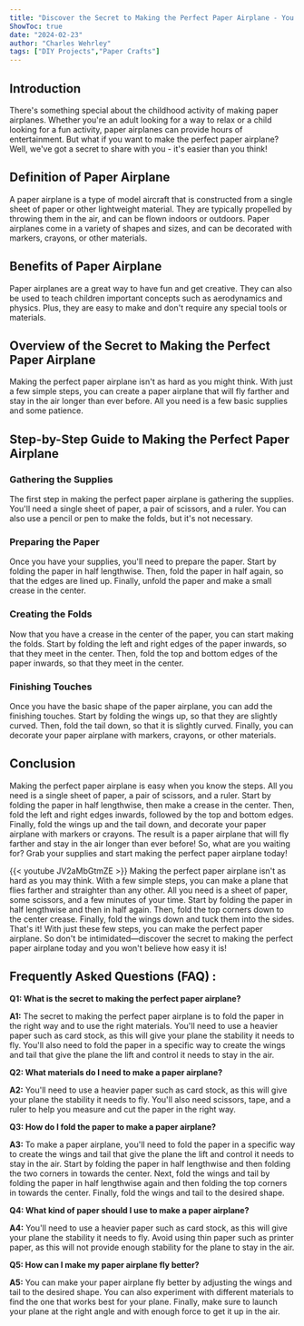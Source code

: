 ```yaml
---
title: "Discover the Secret to Making the Perfect Paper Airplane - You Won't Believe How Easy It Is!"
ShowToc: true 
date: "2024-02-23"
author: "Charles Wehrley" 
tags: ["DIY Projects","Paper Crafts"]
---
```

## Introduction

There's something special about the childhood activity of making paper airplanes. Whether you're an adult looking for a way to relax or a child looking for a fun activity, paper airplanes can provide hours of entertainment. But what if you want to make the perfect paper airplane? Well, we've got a secret to share with you - it's easier than you think!

## Definition of Paper Airplane

A paper airplane is a type of model aircraft that is constructed from a single sheet of paper or other lightweight material. They are typically propelled by throwing them in the air, and can be flown indoors or outdoors. Paper airplanes come in a variety of shapes and sizes, and can be decorated with markers, crayons, or other materials.

## Benefits of Paper Airplane

Paper airplanes are a great way to have fun and get creative. They can also be used to teach children important concepts such as aerodynamics and physics. Plus, they are easy to make and don't require any special tools or materials.

## Overview of the Secret to Making the Perfect Paper Airplane

Making the perfect paper airplane isn't as hard as you might think. With just a few simple steps, you can create a paper airplane that will fly farther and stay in the air longer than ever before. All you need is a few basic supplies and some patience.

## Step-by-Step Guide to Making the Perfect Paper Airplane

### Gathering the Supplies

The first step in making the perfect paper airplane is gathering the supplies. You'll need a single sheet of paper, a pair of scissors, and a ruler. You can also use a pencil or pen to make the folds, but it's not necessary.

### Preparing the Paper

Once you have your supplies, you'll need to prepare the paper. Start by folding the paper in half lengthwise. Then, fold the paper in half again, so that the edges are lined up. Finally, unfold the paper and make a small crease in the center.

### Creating the Folds

Now that you have a crease in the center of the paper, you can start making the folds. Start by folding the left and right edges of the paper inwards, so that they meet in the center. Then, fold the top and bottom edges of the paper inwards, so that they meet in the center.

### Finishing Touches

Once you have the basic shape of the paper airplane, you can add the finishing touches. Start by folding the wings up, so that they are slightly curved. Then, fold the tail down, so that it is slightly curved. Finally, you can decorate your paper airplane with markers, crayons, or other materials.

## Conclusion

Making the perfect paper airplane is easy when you know the steps. All you need is a single sheet of paper, a pair of scissors, and a ruler. Start by folding the paper in half lengthwise, then make a crease in the center. Then, fold the left and right edges inwards, followed by the top and bottom edges. Finally, fold the wings up and the tail down, and decorate your paper airplane with markers or crayons. The result is a paper airplane that will fly farther and stay in the air longer than ever before! So, what are you waiting for? Grab your supplies and start making the perfect paper airplane today!

{{< youtube JV2aMbGtmZE >}} 
Making the perfect paper airplane isn't as hard as you may think. With a few simple steps, you can make a plane that flies farther and straighter than any other. All you need is a sheet of paper, some scissors, and a few minutes of your time. Start by folding the paper in half lengthwise and then in half again. Then, fold the top corners down to the center crease. Finally, fold the wings down and tuck them into the sides. That's it! With just these few steps, you can make the perfect paper airplane. So don't be intimidated—discover the secret to making the perfect paper airplane today and you won't believe how easy it is!

## Frequently Asked Questions (FAQ) :
**Q1: What is the secret to making the perfect paper airplane?**

**A1:** The secret to making the perfect paper airplane is to fold the paper in the right way and to use the right materials. You'll need to use a heavier paper such as card stock, as this will give your plane the stability it needs to fly. You'll also need to fold the paper in a specific way to create the wings and tail that give the plane the lift and control it needs to stay in the air.

**Q2: What materials do I need to make a paper airplane?**

**A2:** You'll need to use a heavier paper such as card stock, as this will give your plane the stability it needs to fly. You'll also need scissors, tape, and a ruler to help you measure and cut the paper in the right way.

**Q3: How do I fold the paper to make a paper airplane?**

**A3:** To make a paper airplane, you'll need to fold the paper in a specific way to create the wings and tail that give the plane the lift and control it needs to stay in the air. Start by folding the paper in half lengthwise and then folding the two corners in towards the center. Next, fold the wings and tail by folding the paper in half lengthwise again and then folding the top corners in towards the center. Finally, fold the wings and tail to the desired shape.

**Q4: What kind of paper should I use to make a paper airplane?**

**A4:** You'll need to use a heavier paper such as card stock, as this will give your plane the stability it needs to fly. Avoid using thin paper such as printer paper, as this will not provide enough stability for the plane to stay in the air.

**Q5: How can I make my paper airplane fly better?**

**A5:** You can make your paper airplane fly better by adjusting the wings and tail to the desired shape. You can also experiment with different materials to find the one that works best for your plane. Finally, make sure to launch your plane at the right angle and with enough force to get it up in the air.





